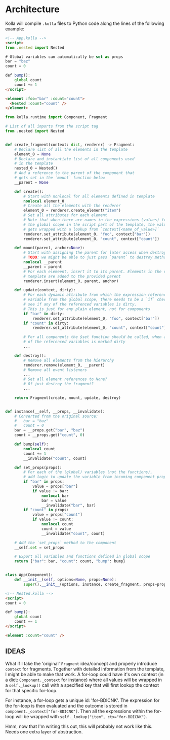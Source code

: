 # Architecture

Kolla will compile `.kolla` files to Python code along the lines of the following example:


```html
<!-- App.kolla -->
<script>
from .nested import Nested

# Global variables can automatically be set as props
bar = "baz"
count = 0

def bump():
    global count
    count += 1
</script>

<element :foo="bar" :count="count">
  <Nested :count="count" />
</element>

```


```python
from kolla.runtime import Component, Fragment

# List of all imports from the script tag
from .nested import Nested


def create_fragment(context: dict, renderer) -> Fragment:
    # Declare list of all the elements in the template
    element_0 = None
    # Declare and instantiate list of all components used
    # in the template
    nested_0 = Nested()
    # And a reference to the parent of the component that
    # gets set in the `mount` function below
    __parent = None

    def create():
        # Start with nonlocal for all elements defined in template
        nonlocal element_0
        # Create all the elements with the renderer
        element_0 = renderer.create_element("item")
        # Set all attributes for each element
        # Note that when there are names in the expressions (values) from
        # the global scope in the script part of the template, the value
        # gets wrapped with a lookup from `context[<name_of_value>]`
        renderer.set_attribute(element_0, "foo", context["bar"])
        renderer.set_attribute(element_0, "count", context["count"])

    def mount(parent, anchor=None):
        # Start with assigning the parent for later access when destroying
        # TODO: we might be able to just pass `parent` to destroy method instead?
        nonlocal __parent
        __parent = parent
        # For each elemeent, insert it to its parent. Elements in the root of the
        # template are added to the provided parent
        renderer.insert(element_0, parent, anchor)

    def update(context, dirty):
        # For each dynamic attribute from which the expression references a
        # variable from the global scope, there needs to be a `if` check to
        # see if any of the referenced variables is dirty.
        # This is just for any plain element, not for components
        if "bar" in dirty:
            renderer.set_attribute(element_0, "foo", context["bar"])
        if "count" in dirty:
            renderer.set_attribute(element_0, "count", context["count"])

        # For all components the $set function should be called, when any
        # of the referenced variables is marked dirty
        ...

    def destroy():
        # Remove all elements from the hierarchy
        renderer.remove(element_0, __parent)
        # Remove all event listeners
        ...
        # Set all element references to None?
        # Of just destroy the fragment?
        ...

    return Fragment(create, mount, update, destroy)


def instance(__self, __props, __invalidate):
    # Converted from the original source:
    #   bar = "baz"
    #   count = 0
    bar = __props.get("bar", "baz")
    count = __props.get("count", 0)

    def bump(self):
        nonlocal count
        count += 1
        __invalidate("count", count)

    def set_props(props):
        # For each of the (global) variables (not the functions),
        # add logic to update the variable from incoming component props
        if "bar" in props:
            value = props["bar"]
            if value != bar:
                nonlocal bar
                bar = value
                __invalidate("bar", bar)
        if "count" in props:
            value = props["count"]
            if value != count:
                nonlocal count
                count = value
                __invalidate("count", count)

    # Add the `set_props` method to the component
    __self.set = set_props

    # Export all variables and functions defined in global scope
    return {"bar": bar, "count": count, "bump": bump}


class App(Component):
    def __init__(self, options=None, props=None):
        super().__init__(options, instance, create_fragment, props=props)
```



```html
<!-- Nested.kolla -->
<script>
count = 0

def bump():
    global count
    count += 1
</script>

<element :count="count" />
```


## IDEAS

What if I take the 'original' `Fragment` idea/concept and properly introduce `context`
for fragments. Together with detailed information from the template, I might be able to
make that work.
A for-loop could have it's own context (in a dict: `Component._context` for instance)
where all values will be wrapped in a `self._lookup()` call with a specified key that
will first lookup the context for that specific for-loop.

For instance, a for-loop gets a unique id: 'for-BDICNK'. The expression for the for-loop
is then evaluated and the outcome is stored in `component._context["for-BDICNK"]`.
Then all the expressions within the for-loop will be wrapped with
`self._lookup("item", ctx="for-BDICNK")`.

Hmm, now that I'm writing this out, this will probably not work like this. Needs one extra
layer of abstraction.
